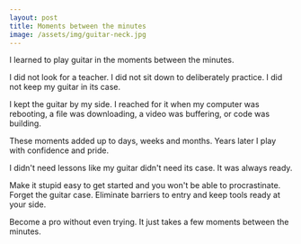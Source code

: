```yaml
---
layout: post
title: Moments between the minutes
image: /assets/img/guitar-neck.jpg
---
```


I learned to play guitar in the moments between the minutes.

I did not look for a teacher. I did not sit down to deliberately practice. I did not keep my guitar in its case.

I kept the guitar by my side. I reached for it when my computer was rebooting, a file was downloading, a video was buffering, or code was building.

These moments added up to days, weeks and months. Years later I play with confidence and pride.

I didn't need lessons like my guitar didn't need its case. It was always ready.

Make it stupid easy to get started and you won't be able to procrastinate. Forget the guitar case. Eliminate barriers to entry and keep tools ready at your side.

Become a pro without even trying. It just takes a few moments between the minutes.
